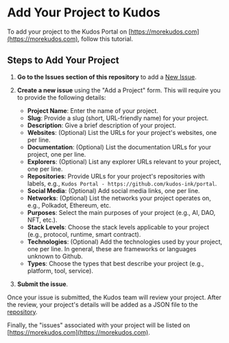 # Add Your Project to Kudos

To add your project to the Kudos Portal on [https://morekudos.com](https://morekudos.com), follow this tutorial.

## Steps to Add Your Project

1. **Go to the Issues section of this repository** to add a [New Issue](https://github.com/kudos-ink/project-classification/issues/new/choose).

2. **Create a new issue** using the "Add a Project" form. This will require you to provide the following details:
   - **Project Name**: Enter the name of your project.
   - **Slug**: Provide a slug (short, URL-friendly name) for your project.
   - **Description**: Give a brief description of your project.
   - **Websites**: (Optional) List the URLs for your project's websites, one per line.
   - **Documentation**: (Optional) List the documentation URLs for your project, one per line.
   - **Explorers**: (Optional) List any explorer URLs relevant to your project, one per line.
   - **Repositories**: Provide URLs for your project's repositories with labels, e.g., `Kudos Portal - https://github.com/kudos-ink/portal`.
   - **Social Media**: (Optional) Add social media links, one per line.
   - **Networks**: (Optional) List the networks your project operates on, e.g., Polkadot, Ethereum, etc.
   - **Purposes**: Select the main purposes of your project (e.g., AI, DAO, NFT, etc.).
   - **Stack Levels**: Choose the stack levels applicable to your project (e.g., protocol, runtime, smart contract).
   - **Technologies**: (Optional) Add the technologies used by your project, one per line. In general, these are frameworks or languages unknown to Github.
   - **Types**: Choose the types that best describe your project (e.g., platform, tool, service).

3. **Submit the issue**.

Once your issue is submitted, the Kudos team will review your project. After the review, your project's details will be added as a JSON file to the [repository](https://github.com/kudos-ink/project-classification/tree/main/data/projects).

Finally, the "issues" associated with your project will be listed on [https://morekudos.com](https://morekudos.com).
